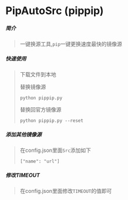 # PipAutoSrc (pippip)


##### 简介
> 一键换源工具,`pip`一键更换速度最快的镜像源
> 
##### 快速使用
> 下载文件到本地
> 
> 替换镜像源
> 
> `python pippip.py`
> 
> 替换回官方镜像源
> 
> `python pippip.py --reset`
> 
##### 添加其他镜像源
> 在config.json里面`Src`添加如下
> 
> `["name": "url"]`
> 
##### 修改TIMEOUT
> 在config.json里面修改`TIMEOUT`的值即可
